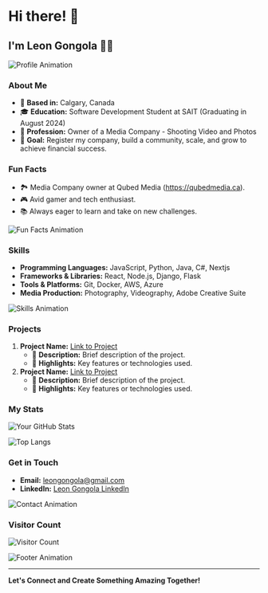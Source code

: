 # Hi there! 👋

## I'm Leon Gongola 👨‍💻

![Profile Animation](https://media.giphy.com/media/3ohs4BSacFKI7A717y/giphy.gif)

### About Me
- 📍 **Based in:** Calgary, Canada
- 🎓 **Education:** Software Development Student at SAIT (Graduating in August 2024)
- 📸 **Profession:** Owner of a Media Company - Shooting Video and Photos
- 🚀 **Goal:** Register my company, build a community, scale, and grow to achieve financial success.

### Fun Facts
- 🏞️ Media Company owner at Qubed Media (https://qubedmedia.ca).
- 🎮 Avid gamer and tech enthusiast.
- 📚 Always eager to learn and take on new challenges.

![Fun Facts Animation](https://media.giphy.com/media/26tPoyDhjiJ2g7rEs/giphy.gif)

### Skills
- **Programming Languages:** JavaScript, Python, Java, C#, Nextjs
- **Frameworks & Libraries:** React, Node.js, Django, Flask
- **Tools & Platforms:** Git, Docker, AWS, Azure
- **Media Production:** Photography, Videography, Adobe Creative Suite

![Skills Animation](https://media.giphy.com/media/xUPGcz8T7U5haLIY4E/giphy.gif)

### Projects
1. **Project Name:** [Link to Project](#)
   - 🔧 **Description:** Brief description of the project.
   - 🌟 **Highlights:** Key features or technologies used.
2. **Project Name:** [Link to Project](#)
   - 🔧 **Description:** Brief description of the project.
   - 🌟 **Highlights:** Key features or technologies used.

### My Stats
![Your GitHub Stats](https://github-readme-stats.vercel.app/api?username=leongongola&show_icons=true&theme=radical)

![Top Langs](https://github-readme-stats.vercel.app/api/top-langs/?username=leongongola&layout=compact&theme=radical)

### Get in Touch
- **Email:** [leongongola@gmail.com](mailto:leongongola@gmail.com)
- **LinkedIn:** [Leon Gongola LinkedIn](https://www.linkedin.com/in/leongongola/)


![Contact Animation](https://media.giphy.com/media/l4pTfx2qLszoacZRS/giphy.gif)

### Visitor Count
![Visitor Count](https://profile-counter.glitch.me/{leongongola}/count.svg)

![Footer Animation](https://media.giphy.com/media/jRfC2rYFjrP4cM2iEg/giphy.gif)

---

**Let's Connect and Create Something Amazing Together!**
